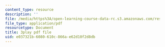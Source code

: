 ```yaml
---
content_type: resource
description: ''
file: /media/https%3A/open-learning-course-data-rc.s3.amazonaws.com/res-6-012-introduction-to-probability-spring-2018/e037321b6080610c866ae62d10f2d8db_kz2tvO_ZAKI.pdf
file_type: application/pdf
resourcetype: Document
title: 3play pdf file
uid: e037321b-6080-610c-866a-e62d10f2d8db
---
```

